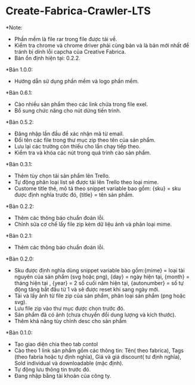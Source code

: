 # Create-Fabrica-Crawler-LTS
*Note: 
- Phần mềm là file rar trong file được tải về.
- Kiểm tra chrome và chrome driver phải cùng bản và là bản mới nhất để tránh bị dính lỗi capcha của Creative Fabrica.
- Bản ổn định hiện tại: 0.2.2.

*Bản 1.0.0:
- Hướng dẫn sử dụng phần mềm và logo phần mềm.

*Bản 0.6.1:
- Cào nhiều sản phẩm theo các link chứa trong file exel.
- Bổ sung chức năng cho nút dừng tiến trình.

*Bản 0.5.2:
- Đăng nhập lần đầu để xác nhận mã từ email.
- Đổi tên các file trong thư mục zip theo tên của sản phẩm.
- Lưu lại các trường còn thiếu cho lần chạy tiếp theo.
- Kiểm tra và khóa các nút trong quá trình cào sản phẩm.

*Bản 0.3.1:
- Thêm tùy chọn tải sản phẩm lên Trello.
- Tự động phân loại list sẽ được tải lên Trello theo loại mime.
- Custome title thẻ, mô tả theo snippet variable bao gồm: {sku} =  sku được định nghĩa trước đó, {title} = tên sản phẩm.

*Bản 0.2.2:
- Thêm các thông báo chuẩn đoán lỗi.
- Chỉnh sửa cơ chế lấy file zip kèm dữ liệu ảnh và phân loại mime.

*Bản 0.2.1:
- Thêm các thông báo chuẩn đoán lỗi.

*Bản 0.2.0:
- Sku được định nghĩa dùng snippet variable bào gồm:{mime} =  loại tài nguyên của sản phẩm (svg hoặc png), {day} = ngày hiện tại, {month} = tháng hiện tại , {year} = 2 số cuối năm hiện tại, {autonumber} = số tự động tăng bắt đầu từ 1 và sẽ được reset khi sang ngày mới.
- Tải và lấy ảnh từ file zip của sản phẩm, phân loại sản phẩm (png hoặc svg).
- Lưu file zip vào thư mục được chọn trước đó.
- Sản phẩm đã có ảnh (chưa chuyển đổi dung lượng và kích thước).
- Thêm khả năng tùy chỉnh desc cho sản phẩm

*Bản 0.1.0:
- Tạo giao diện chia theo tab contol
- Cào theo 1 link sản phẩm gồm các thông tin: Tên( theo fabrica), Tags (theo fabria hoặc tự định nghĩa), Giá và giá discount( tư định nghĩa), Sold individual và downloadable (mặc định).
- Tự động lưu thông tin trước đó.
- Đang nhập bằng tài khoản của công ty.
